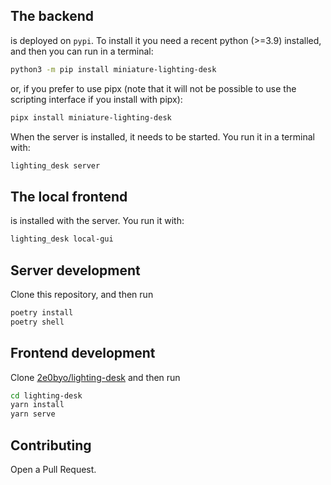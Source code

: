 ## The backend

is deployed on `pypi`. To install it you need a recent python (>=3.9) installed,
and then you can run in a terminal:

```bash
python3 -m pip install miniature-lighting-desk
```

or, if you prefer to use pipx (note that it will not be possible to use the
scripting interface if you install with pipx):

```bash
pipx install miniature-lighting-desk
```

When the server is installed, it needs to be started. You run it in a terminal
with:

```bash
lighting_desk server
```


## The local frontend

is installed with the server.  You run it with:

```bash
lighting_desk local-gui
```

## Server development

Clone this repository, and then run

```bash
poetry install
poetry shell
```

## Frontend development

Clone [2e0byo/lighting-desk](https://github.com/2e0byo/lighting-desk) and then run

```bash
cd lighting-desk
yarn install
yarn serve
```

## Contributing

Open a Pull Request.

